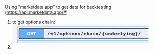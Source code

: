 Using "marketdata.app" to get data for backtesting (https://api.marketdata.app/#)

1. to get options chain: ![img.png](img.png)
2. 